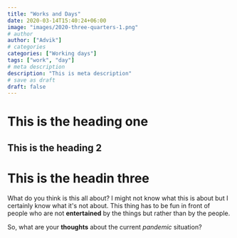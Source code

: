 ```yaml
---
title: "Works and Days"
date: 2020-03-14T15:40:24+06:00
image: "images/2020-three-quarters-1.png"
# author
author: ["Advik"]
# categories
categories: ["Working days"]
tags: ["work", "day"]
# meta description
description: "This is meta description"
# save as draft
draft: false
---
```


# This is the heading one

## This is the heading 2

# This is the headin three

What do you think is this all about? I might not know what this is about but I certainly know what it's not about. This thing has to be fun in front of people who are not **entertained** by the things but rather than by the people.

So, what are your **thoughts** about the current _pandemic_ situation?
